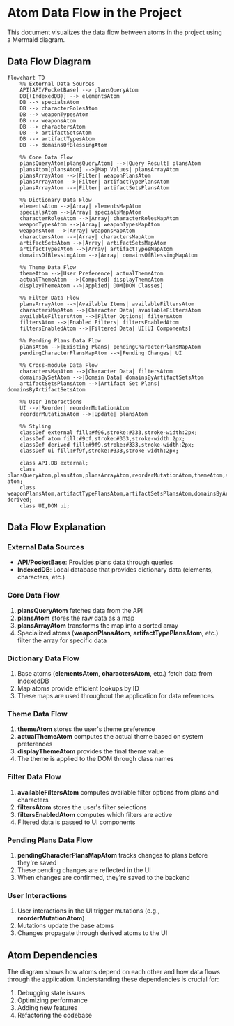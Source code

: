 # Atom Data Flow in the Project

This document visualizes the data flow between atoms in the project using a Mermaid diagram.

## Data Flow Diagram

```mermaid
flowchart TD
    %% External Data Sources
    API[API/PocketBase] --> plansQueryAtom
    DB[(IndexedDB)] --> elementsAtom
    DB --> specialsAtom
    DB --> characterRolesAtom
    DB --> weaponTypesAtom
    DB --> weaponsAtom
    DB --> charactersAtom
    DB --> artifactSetsAtom
    DB --> artifactTypesAtom
    DB --> domainsOfBlessingAtom

    %% Core Data Flow
    plansQueryAtom[plansQueryAtom] -->|Query Result| plansAtom
    plansAtom[plansAtom] -->|Map Values| plansArrayAtom
    plansArrayAtom -->|Filter| weaponPlansAtom
    plansArrayAtom -->|Filter| artifactTypePlansAtom
    plansArrayAtom -->|Filter| artifactSetsPlansAtom

    %% Dictionary Data Flow
    elementsAtom -->|Array| elementsMapAtom
    specialsAtom -->|Array| specialsMapAtom
    characterRolesAtom -->|Array| characterRolesMapAtom
    weaponTypesAtom -->|Array| weaponTypesMapAtom
    weaponsAtom -->|Array| weaponsMapAtom
    charactersAtom -->|Array| charactersMapAtom
    artifactSetsAtom -->|Array| artifactSetsMapAtom
    artifactTypesAtom -->|Array| artifactTypesMapAtom
    domainsOfBlessingAtom -->|Array| domainsOfBlessingMapAtom

    %% Theme Data Flow
    themeAtom -->|User Preference| actualThemeAtom
    actualThemeAtom -->|Computed| displayThemeAtom
    displayThemeAtom -->|Applied| DOM[DOM Classes]

    %% Filter Data Flow
    plansArrayAtom -->|Available Items| availableFiltersAtom
    charactersMapAtom -->|Character Data| availableFiltersAtom
    availableFiltersAtom -->|Filter Options| filtersAtom
    filtersAtom -->|Enabled Filters| filtersEnabledAtom
    filtersEnabledAtom -->|Filtered Data| UI[UI Components]

    %% Pending Plans Data Flow
    plansAtom -->|Existing Plans| pendingCharacterPlansMapAtom
    pendingCharacterPlansMapAtom -->|Pending Changes| UI

    %% Cross-module Data Flow
    charactersMapAtom -->|Character Data| filtersAtom
    domainsBySetAtom -->|Domain Data| domainsByArtifactSetsAtom
    artifactSetsPlansAtom -->|Artifact Set Plans| domainsByArtifactSetsAtom

    %% User Interactions
    UI -->|Reorder| reorderMutationAtom
    reorderMutationAtom -->|Update| plansAtom

    %% Styling
    classDef external fill:#f96,stroke:#333,stroke-width:2px;
    classDef atom fill:#9cf,stroke:#333,stroke-width:2px;
    classDef derived fill:#9f9,stroke:#333,stroke-width:2px;
    classDef ui fill:#f9f,stroke:#333,stroke-width:2px;

    class API,DB external;
    class plansQueryAtom,plansAtom,plansArrayAtom,reorderMutationAtom,themeAtom,actualThemeAtom,displayThemeAtom,filtersAtom atom;
    class weaponPlansAtom,artifactTypePlansAtom,artifactSetsPlansAtom,domainsByArtifactSetsAtom,availableFiltersAtom,filtersEnabledAtom,pendingCharacterPlansMapAtom derived;
    class UI,DOM ui;
```

## Data Flow Explanation

### External Data Sources
- **API/PocketBase**: Provides plans data through queries
- **IndexedDB**: Local database that provides dictionary data (elements, characters, etc.)

### Core Data Flow
1. **plansQueryAtom** fetches data from the API
2. **plansAtom** stores the raw data as a map
3. **plansArrayAtom** transforms the map into a sorted array
4. Specialized atoms (**weaponPlansAtom**, **artifactTypePlansAtom**, etc.) filter the array for specific data

### Dictionary Data Flow
1. Base atoms (**elementsAtom**, **charactersAtom**, etc.) fetch data from IndexedDB
2. Map atoms provide efficient lookups by ID
3. These maps are used throughout the application for data references

### Theme Data Flow
1. **themeAtom** stores the user's theme preference
2. **actualThemeAtom** computes the actual theme based on system preferences
3. **displayThemeAtom** provides the final theme value
4. The theme is applied to the DOM through class names

### Filter Data Flow
1. **availableFiltersAtom** computes available filter options from plans and characters
2. **filtersAtom** stores the user's filter selections
3. **filtersEnabledAtom** computes which filters are active
4. Filtered data is passed to UI components

### Pending Plans Data Flow
1. **pendingCharacterPlansMapAtom** tracks changes to plans before they're saved
2. These pending changes are reflected in the UI
3. When changes are confirmed, they're saved to the backend

### User Interactions
1. User interactions in the UI trigger mutations (e.g., **reorderMutationAtom**)
2. Mutations update the base atoms
3. Changes propagate through derived atoms to the UI

## Atom Dependencies

The diagram shows how atoms depend on each other and how data flows through the application. Understanding these dependencies is crucial for:

1. Debugging state issues
2. Optimizing performance
3. Adding new features
4. Refactoring the codebase
